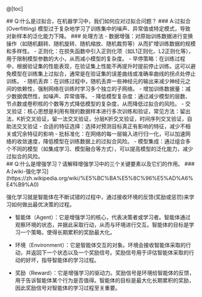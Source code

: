 @[toc]
<div id="6h">
## Q:什么是过拟合，在机器学习中，我们如何应对过拟合问题？
### A:过拟合(Overfitting)
模型过于复杂地学习了训练集中的噪声、异常值或特定模式，导致对新样本的泛化能力下降。
### 处理方法
- 数据增强：对原始训练数据进行变换操作（如随机翻转、随机旋转、随机缩放、随机裁剪等）从而扩增训练数据的规模和多样性。
- 正则化：在损失函数中引入正则化项（如L1正则化、L2正则化等），用于限制模型参数的大小，从而减小模型的复杂度。
- 早停策略：在训练过程中，根据验证集的性能表现，在验证集上性能不再提升时提前停止训练。这可以避免模型在训练集上过拟合，通常是在验证集的误差曲线或准确率曲线的拐点处停止训练。
- 随机丢弃：在训练过程中，随机丢弃一些神经元的输出来减少神经元之间的依赖性，强制网络在训练时学习多个独立的子网络。
- 增加训练数据量：减少数据偶然性，如噪声、异常值等。
- 降低模型复杂度：通过减少模型的层数、节点数或卷积核的个数等方式降低模型的复杂度，从而降低过拟合的风险。
- 交叉验证：核心思想是利用有限的数据样本进行多次训练和验证，常见方法：留出法，K折交叉验证，留一法交叉验证，分层K折交叉验证，时间序列交叉验证，自助法交叉验证
- 合适的特征选择：选择对预测目标真正有影响的特征，减少不相关或冗余特征的影响
- 批标准化：在网络的每一层输入进行归一化，可以加速网络的收敛速度，降低模型在训练数据上的过拟合风险。
- 模型集成：通过组合多个不同的模型（如集成学习、模型融合等方式），可以提高模型的泛化能力，减少过拟合的风险。

<div id="9h">
## Q:什么是增强学习？请解释增强学习中的三个关键要素以及它们的作用。
### A:[wiki-强化学习](https://zh.wikipedia.org/wiki/%E5%BC%BA%E5%8C%96%E5%AD%A6%E4%B9%A0)

强化学习就是智能体在不断试错的过程中，通过接收环境的反馈(奖励或惩罚)来学习如何做出最优决策的过程。

- 智能体（Agent）：它是增强学习的核心，代表决策者或学习者。智能体通过观察环境的状态，并据此采取行动，从而与环境进行交互。智能体的目标是学习一个策略，使得长期累积的奖励最大化。

- 环境（Environment）：它是智能体交互的对象。环境会接收智能体采取的行动，并返回下一个状态以及一个奖励信号。奖励信号用于评估智能体采取的行动的好坏，指导智能体的学习过程。

- 奖励（Reward）：它是增强学习的驱动力。奖励信号是环境给智能体的反馈，用于告诉智能体某个行为是否值得。智能体的目标是最大化长期累积的奖励，因此奖励信号对智能体的学习过程至关重要。</div>


